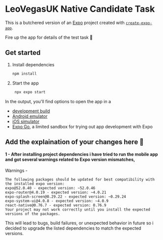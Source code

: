 # LeoVegasUK Native Candidate Task

This is a butchered version of an [Expo](https://expo.dev) project created with [`create-expo-app`](https://www.npmjs.com/package/create-expo-app).

Fire up the app for details of the test task 🦁

## Get started

1. Install dependencies

   ```bash
   npm install
   ```

2. Start the app

   ```bash
    npx expo start
   ```

In the output, you'll find options to open the app in a

- [development build](https://docs.expo.dev/develop/development-builds/introduction/)
- [Android emulator](https://docs.expo.dev/workflow/android-studio-emulator/)
- [iOS simulator](https://docs.expo.dev/workflow/ios-simulator/)
- [Expo Go](https://expo.dev/go), a limited sandbox for trying out app development with Expo

## Add the explaination of your changes here 🦁

#### 1 - After installing project dependencies i have tried to run the mobile app and got several warnings related to Expo version mismatches,

Warnings -

```
The following packages should be updated for best compatibility with the installed expo version:
expo@52.0.40 - expected version: ~52.0.46
expo-router@4.0.19 - expected version: ~4.0.21
expo-splash-screen@0.29.22 - expected version: ~0.29.24
expo-system-ui@4.0.8 - expected version: ~4.0.9
react-native@0.76.7 - expected version: 0.76.9
Your project may not work correctly until you install the expected versions of the packages.
```

This will lead to bugs, build failures, or unexpected behavior in future so i decided to upgrade the listed dependencies to match the expected versions.
